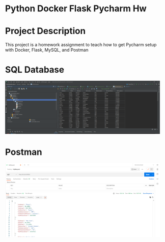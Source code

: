 # Python Docker Flask Pycharm Hw

# Project Description 
This project is a homework assignment to teach how to get Pycharm setup with Docker, Flask, MySQL, and Postman

# SQL Database 
![SQL DB](/screenshots/sqldb.PNG) 

# Postman 
![Postman](/screenshots/postman.PNG)